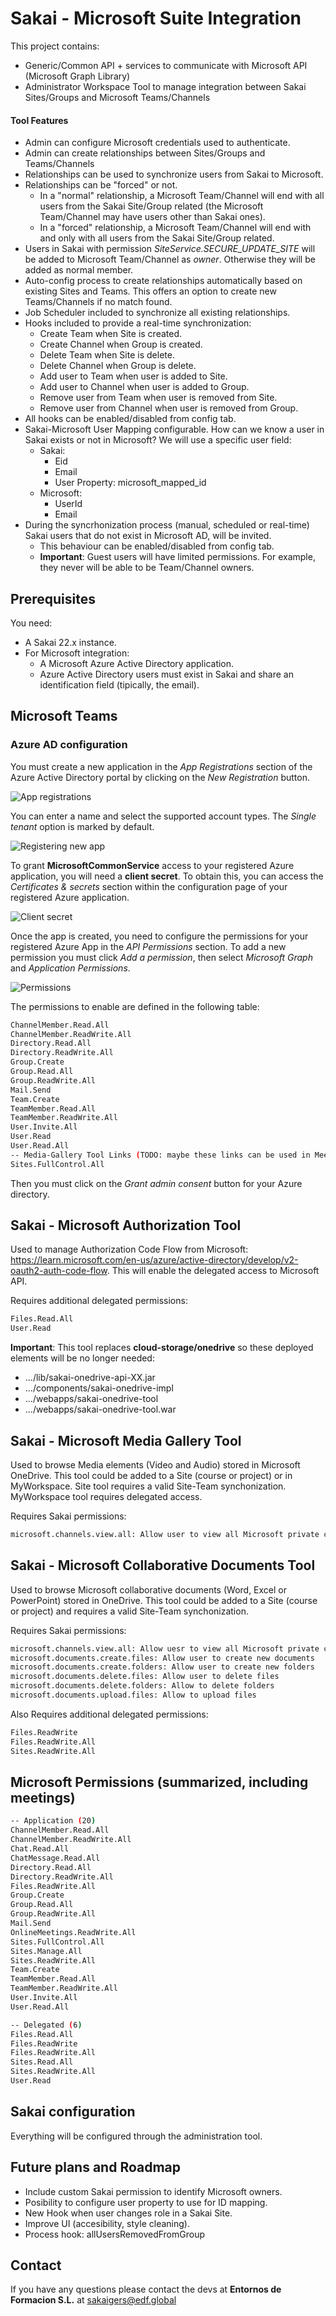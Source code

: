 # Sakai - Microsoft Suite Integration

This project contains:
- Generic/Common API + services to communicate with Microsoft API (Microsoft Graph Library)
- Administrator Workspace Tool to manage integration between Sakai Sites/Groups and Microsoft Teams/Channels

#### Tool Features

- Admin can configure Microsoft credentials used to authenticate.
- Admin can create relationships between Sites/Groups and Teams/Channels
- Relationships can be used to synchronize users from Sakai to Microsoft.
- Relationships can be "forced" or not.
	- In a "normal" relationship, a Microsoft Team/Channel will end with all users from the Sakai Site/Group related (the Microsoft Team/Channel may have users other than Sakai ones).
	- In a "forced" relationship, a Microsoft Team/Channel will end with and only with all users from the Sakai Site/Group related.
- Users in Sakai with permission *SiteService.SECURE_UPDATE_SITE* will be added to Microsoft Team/Channel as *owner*. Otherwise they will be added as normal member.
- Auto-config process to create relationships automatically based on existing Sites and Teams. This offers an option to create new Teams/Channels if no match found.
- Job Scheduler included to synchronize all existing relationships.
- Hooks included to provide a real-time synchronization:
	- Create Team when Site is created.
	- Create Channel when Group is created.
	- Delete Team when Site is delete.
	- Delete Channel when Group is delete.
	- Add user to Team when user is added to Site.
	- Add user to Channel when user is added to Group.
	- Remove user from Team when user is removed from Site.
	- Remove user from Channel when user is removed from Group.
- All hooks can be enabled/disabled from config tab.
- Sakai-Microsoft User Mapping configurable. How can we know a user in Sakai exists or not in Microsoft? We will use a specific user field:
	- Sakai:
		- Eid
		- Email
		- User Property: microsoft_mapped_id
	- Microsoft:
		- UserId
		- Email
- During the syncrhonization process (manual, scheduled or real-time) Sakai users that do not exist in Microsoft AD, will be invited.
	- This behaviour can be enabled/disabled from config tab.
	- **Important**: Guest users will have limited permissions. For example, they never will be able to be Team/Channel owners.

## Prerequisites
You need:
- A Sakai 22.x instance.
- For Microsoft integration:
	- A Microsoft Azure Active Directory application.
	- Azure Active Directory users must exist in Sakai and share an identification field (tipically, the email).

## Microsoft Teams
### Azure AD configuration
You must create a new application in the  _App Registrations_ section of the Azure Active Directory portal by clicking on the _New Registration_ button.

![App registrations](docs/images/1.png "App registration")

You can enter a name and select the supported account types. The _Single tenant_ option is marked by default.

![Registering new app](docs/images/2.png "Registering new app")

To grant **MicrosoftCommonService** access to your registered Azure application, you will need a **client secret**. To obtain this, you can access the _Certificates & secrets_ section within the configuration page of your registered Azure application.

![Client secret](docs/images/3.png "Client secret")

Once the app is created, you need to configure the permissions for your registered Azure App in the _API Permissions_ section. To add a new permission you must click _Add a permission_, then select _Microsoft Graph_ and _Application Permissions_.

![Permissions](docs/images/4.png "Permissions")

The permissions to enable are defined in the following table:

```sh
ChannelMember.Read.All
ChannelMember.ReadWrite.All
Directory.Read.All
Directory.ReadWrite.All
Group.Create
Group.Read.All
Group.ReadWrite.All
Mail.Send
Team.Create
TeamMember.Read.All
TeamMember.ReadWrite.All
User.Invite.All
User.Read
User.Read.All
-- Media-Gallery Tool Links (TODO: maybe these links can be used in Meetings and OneDrive integration)
Sites.FullControl.All
```

Then you must click on the _Grant admin consent_ button for your Azure directory.

## Sakai - Microsoft Authorization Tool
Used to manage Authorization Code Flow from Microsoft: https://learn.microsoft.com/en-us/azure/active-directory/develop/v2-oauth2-auth-code-flow. This will enable the delegated access to Microsoft API.

Requires additional delegated permissions:
```sh
Files.Read.All
User.Read
```

**Important**: This tool replaces **cloud-storage/onedrive** so these deployed elements will be no longer needed:
- .../lib/sakai-onedrive-api-XX.jar
- .../components/sakai-onedrive-impl
- .../webapps/sakai-onedrive-tool
- .../webapps/sakai-onedrive-tool.war

## Sakai - Microsoft Media Gallery Tool
Used to browse Media elements (Video and Audio) stored in Microsoft OneDrive.
This tool could be added to a Site (course or project) or in MyWorkspace. Site tool requires a valid Site-Team synchonization. MyWorkspace tool requires delegated access.

Requires Sakai permissions:
```sh
microsoft.channels.view.all: Allow user to view all Microsoft private channels
```

## Sakai - Microsoft Collaborative Documents Tool
Used to browse Microsoft collaborative documents (Word, Excel or PowerPoint) stored in OneDrive.
This tool could be added to a Site (course or project) and requires a valid Site-Team synchonization.

Requires Sakai permissions:
```sh
microsoft.channels.view.all: Allow uesr to view all Microsoft private channels
microsoft.documents.create.files: Allow user to create new documents
microsoft.documents.create.folders: Allow user to create new folders
microsoft.documents.delete.files: Allow user to delete files
microsoft.documents.delete.folders: Allow to delete folders
microsoft.documents.upload.files: Allow to upload files
```

Also Requires additional delegated permissions:
```sh
Files.ReadWrite
Files.ReadWrite.All
Sites.ReadWrite.All
```

## Microsoft Permissions (summarized, including meetings)
```sh
-- Application (20)
ChannelMember.Read.All
ChannelMember.ReadWrite.All
Chat.Read.All
ChatMessage.Read.All
Directory.Read.All
Directory.ReadWrite.All
Files.ReadWrite.All
Group.Create
Group.Read.All
Group.ReadWrite.All
Mail.Send
OnlineMeetings.ReadWrite.All
Sites.FullControl.All
Sites.Manage.All
Sites.ReadWrite.All
Team.Create
TeamMember.Read.All
TeamMember.ReadWrite.All
User.Invite.All
User.Read.All

-- Delegated (6)
Files.Read.All
Files.ReadWrite
Files.ReadWrite.All
Sites.Read.All
Sites.ReadWrite.All
User.Read
```

## Sakai configuration
Everything will be configured through the administration tool.

## Future plans and Roadmap
- Include custom Sakai permission to identify Microsoft owners.
- Posibility to configure user property to use for ID mapping.
- New Hook when user changes role in a Sakai Site.
- Improve UI (accesibility, style cleaning).
- Process hook: allUsersRemovedFromGroup

## Contact
If you have any questions please contact the devs at **Entornos de Formacion S.L.** at sakaigers@edf.global
